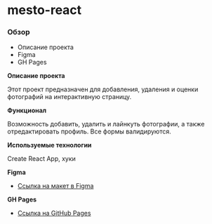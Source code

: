 # mesto-react

### Обзор

* Описание проекта
* Figma
* GH Pages

**Описание проекта**

Этот проект предназначен для добавления, удаления и оценки фотографий на интерактивную страницу.

**Функционал**

Возможность добавить, удалить и лайнкуть фотографии, а также отредактировать профиль. Все формы валидируются.

**Используемые технологии**

Create React App, хуки

**Figma**

* [Ссылка на макет в Figma](https://www.figma.com/file/2cn9N9jSkmxD84oJik7xL7/JavaScript.-Sprint-4?node-id=0%3A1)

**GH Pages**

* [Ссылка на GitHub Pages](https://evdokimmellin.github.io/mesto-react/)
